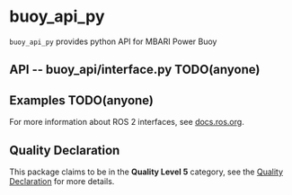 # buoy_api_py

`buoy_api_py` provides python API for MBARI Power Buoy

## API -- buoy_api/interface.py TODO(anyone)

## Examples TODO(anyone)

For more information about ROS 2 interfaces, see [docs.ros.org](https://docs.ros.org/en/rolling/Concepts/About-ROS-Interfaces.html).


## Quality Declaration

This package claims to be in the **Quality Level 5** category, see the [Quality Declaration](QUALITY_DECLARATION.md) for more details.
